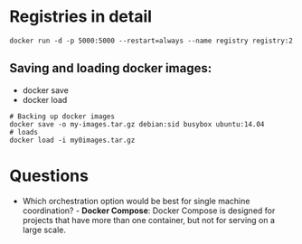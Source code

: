 # Registries in detail
```
docker run -d -p 5000:5000 --restart=always --name registry registry:2
```
## Saving and loading docker images:
- docker save
- docker load
```
# Backing up docker images
docker save -o my-images.tar.gz debian:sid busybox ubuntu:14.04
# loads 
docker load -i my0images.tar.gz
```


# Questions
- Which orchestration option would be best for single machine coordination? - **Docker Compose**: 
Docker Compose is designed for projects that have more than one container, but not for serving on a large scale.
